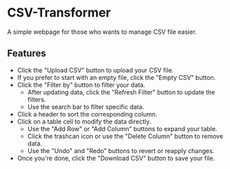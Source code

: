 # CSV-Transformer
A simple webpage for those who wants to manage CSV file easier.

## Features
* Click the "Upload CSV" button to upload your CSV file.
* If you prefer to start with an empty file, click the "Empty CSV" button.
* Click the "Filter by" button to filter your data.
    * After updating data, click the "Refresh Filter" button to update the filters.
    * Use the search bar to filter specific data.
* Click a header to sort the corresponding column.
* Click on a table cell to modify the data directly.
    * Use the "Add Row" or "Add Column" buttons to expand your table.
    * Click the trashcan icon or use the "Delete Column" button to remove data.
    * Use the "Undo" and "Redo" buttons to revert or reapply changes.
* Once you're done, click the "Download CSV" button to save your file.